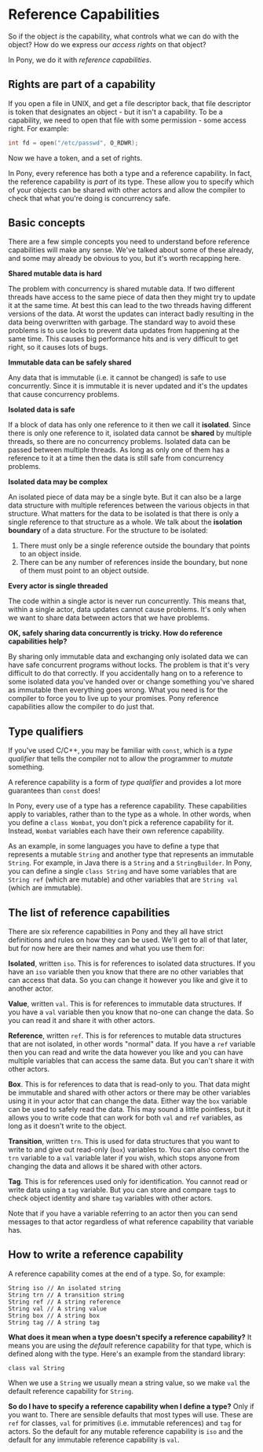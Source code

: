 # Reference Capabilities

So if the object _is_ the capability, what controls what we can do with the 
object? How do we express our _access rights_ on that object?

In Pony, we do it with _reference capabilities_.

## Rights are part of a capability

If you open a file in UNIX, and get a file descriptor back, that file 
descriptor is token that designates an object - but it isn't a capability. To 
be a capability, we need to open that file with some permission - some access 
right. For example:

```C
int fd = open("/etc/passwd", O_RDWR);
```

Now we have a token, and a set of rights.

In Pony, every reference has both a type and a reference capability. In fact, 
the reference capability is _part_ of its type. These allow you to specify 
which of your objects can be shared with other actors and allow the compiler to 
check that what you're doing is concurrency safe.

## Basic concepts

There are a few simple concepts you need to understand before reference 
capabilities will make any sense. We've talked about some of these already, and 
some may already be obvious to you, but it's worth recapping here.

__Shared mutable data is hard__

The problem with concurrency is shared mutable data. If two different threads 
have access to the same piece of data then they might try to update it at the 
same time. At best this can lead to the two threads having different versions 
of the data. At worst the updates can interact badly resulting in the data 
being overwritten with garbage. The standard way to avoid these problems is to 
use locks to prevent data updates from happening at the same time. This causes 
big performance hits and is very difficult to get right, so it causes lots of 
bugs.

__Immutable data can be safely shared__

Any data that is immutable (i.e. it cannot be changed) is safe to use 
concurrently. Since it is immutable it is never updated and it's the updates 
that cause concurrency problems.

__Isolated data is safe__

If a block of data has only one reference to it then we call it __isolated__. 
Since there is only one reference to it, isolated data cannot be __shared__ by 
multiple threads, so there are no concurrency problems. Isolated data can be 
passed between multiple threads. As long as only one of them has a reference to 
it at a time then the data is still safe from concurrency problems.

__Isolated data may be complex__

An isolated piece of data may be a single byte. But it can also be a large data 
structure with multiple references between the various objects in that 
structure. What matters for the data to be isolated is that there is only a 
single reference to that structure as a whole. We talk about the 
__isolation boundary__ of a data structure. For the structure to be isolated:

1. There must only be a single reference outside the boundary that points to an 
object inside.
1. There can be any number of references inside the boundary, but none of them 
must point to an object outside.

__Every actor is single threaded__

The code within a single actor is never run concurrently. This means that, 
within a single actor, data updates cannot cause problems. It's only when we 
want to share data between actors that we have problems.

__OK, safely sharing data concurrently is tricky. How do reference capabilities 
help?__

By sharing only immutable data and exchanging only isolated data we can have 
safe concurrent programs without locks. The problem is that it's very difficult 
to do that correctly. If you accidentally hang on to a reference to some 
isolated data you've handed over or change something you've shared as immutable 
then everything goes wrong. What you need is for the compiler to force you to 
live up to your promises. Pony reference capabilities allow the compiler to do 
just that.

## Type qualifiers

If you've used C/C++, you may be familiar with `const`, which is a _type 
qualifier_ that tells the compiler not to allow the programmer to _mutate_ 
something.

A reference capability is a form of _type qualifier_ and provides a lot more 
guarantees than `const` does!

In Pony, every use of a type has a reference capability. These capabilities 
apply to variables, rather than to the type as a whole. In other words, when 
you define a `class Wombat`, you don't pick a reference capability for it. 
Instead, `Wombat` variables each have their own reference capability.

As an example, in some languages you have to define a type that represents a 
mutable `String` and another type that represents an immutable `String`. For 
example, in Java there is a `String` and a `StringBuilder`. In Pony, you can 
define a single `class String` and have some variables that are `String ref` 
(which are mutable) and other variables that are `String val` (which are 
immutable).

## The list of reference capabilities

There are six reference capabilities in Pony and they all have strict 
definitions and rules on how they can be used. We'll get to all of that later, 
but for now here are their names and what you use them for:

__Isolated__, written `iso`. This is for references to isolated data 
structures. If you have an `iso` variable then you know that there are no other 
variables that can access that data. So you can change it however you like and 
give it to another actor.

__Value__, written `val`. This is for references to immutable data structures. 
If you have a `val` variable then you know that no-one can change the data. So 
you can read it and share it with other actors.

__Reference__, written `ref`. This is for references to mutable data structures 
that are not isolated, in other words "normal" data. If you have a `ref` 
variable then you can read and write the data however you like and you can have 
multiple variables that can access the same data. But you can't share it with 
other actors.

__Box__. This is for references to data that is read-only to you. That data 
might be immutable and shared with other actors or there may be other variables 
using it in your actor that can change the data. Either way the `box` variable 
can be used to safely read the data. This may sound a little pointless, but it 
allows you to write code that can work for both `val` and `ref` variables, as 
long as it doesn't write to the object.

__Transition__, written `trn`. This is used for data structures that you want 
to write to and give out read-only (`box`) variables to. You can also convert 
the `trn` variable to a `val` variable later if you wish, which stops anyone 
from changing the data and allows it be shared with other actors.

__Tag__. This is for references used only for identification. You cannot read 
or write data using a `tag` variable. But you can store and compare `tag`s to 
check object identity and share `tag` variables with other actors.

Note that if you have a variable referring to an actor then you can send 
messages to that actor regardless of what reference capability that variable 
has.

## How to write a reference capability

A reference capability comes at the end of a type. So, for example:

```pony
String iso // An isolated string
String trn // A transition string
String ref // A string reference
String val // A string value
String box // A string box
String tag // A string tag
```

__What does it mean when a type doesn't specify a reference capability?__ It 
means you are using the _default_ reference capability for that type, which is 
defined along with the type. Here's an example from the standard library:

```pony
class val String
```

When we use a `String` we usually mean a string value, so we make `val` the 
default reference capability for `String`.

__So do I have to specify a reference capability when I define a type?__ Only 
if you want to. There are sensible defaults that most types will use. These are 
`ref` for classes, `val` for primitives (i.e. immutable references) and `tag` 
for actors. So the default for any mutable reference capability is `iso` and the
default for any immutable reference capability is `val`.
